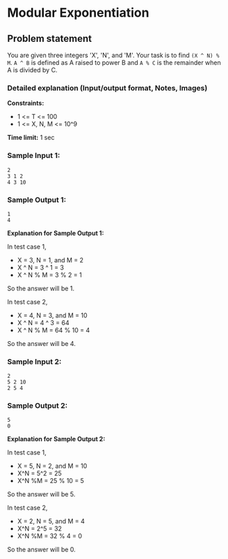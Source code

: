 # Modular Exponentiation

## Problem statement

You are given three integers 'X', 'N', and 'M'. Your task is to find `(X ^ N) % M`. `A ^ B` is defined as A raised to power B and `A % C` is the remainder when A is divided by C.

### Detailed explanation (Input/output format, Notes, Images)

**Constraints:**
- 1 <= T <= 100   
- 1 <= X, N, M <= 10^9

**Time limit:** 1 sec

### Sample Input 1:
```
2 
3 1 2
4 3 10
```

### Sample Output 1:
```
1
4
```

**Explanation for Sample Output 1:**

In test case 1, 
- X = 3, N = 1, and M = 2 
- X ^ N = 3 ^ 1 = 3 
- X ^ N % M = 3 % 2 = 1 

So the answer will be 1.

In test case 2,
- X = 4, N = 3, and M = 10 
- X ^ N = 4 ^ 3 = 64 
- X ^ N % M = 64 % 10 = 4 

So the answer will be 4.

### Sample Input 2:
```
2
5 2 10 
2 5 4
```

### Sample Output 2:
```
5
0
```

**Explanation for Sample Output 2:**

In test case 1, 
- X = 5, N = 2, and M = 10 
- X^N = 5^2 = 25 
- X^N %M = 25 % 10 = 5 

So the answer will be 5.

In test case 2,
- X = 2, N = 5, and M = 4 
- X^N = 2^5 = 32 
- X^N %M = 32 % 4 = 0 

So the answer will be 0.
```
